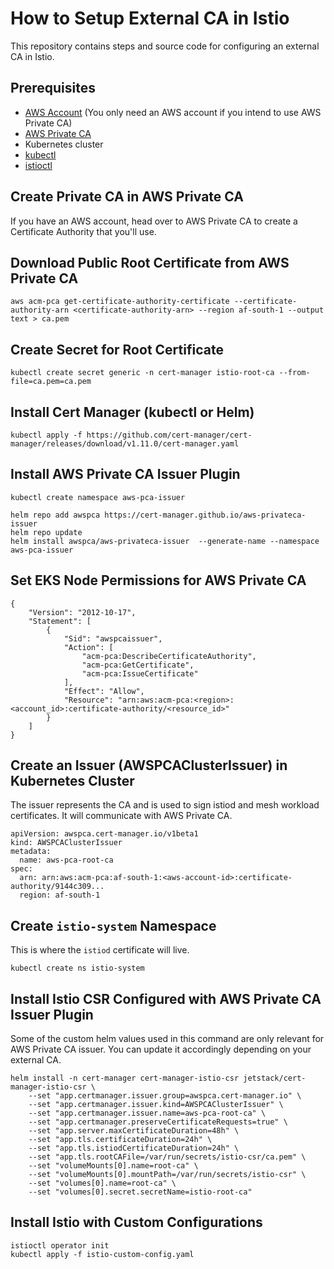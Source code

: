 # How to Setup External CA in Istio
This repository contains steps and source code for configuring an external CA in Istio. 

## Prerequisites
* [AWS Account](https://aws.amazon.com/premiumsupport/knowledge-center/create-and-activate-aws-account/) (You only need an AWS account if you intend to use AWS Private CA)
* [AWS Private CA](https://aws.amazon.com/private-ca/)
* Kubernetes cluster
* [kubectl](https://kubernetes.io/docs/tasks/tools/)
* [istioctl](https://istio.io/latest/docs/setup/getting-started/#download)

## Create Private CA in AWS Private CA
If you have an AWS account, head over to AWS Private CA to create a Certificate Authority that you'll use. 

## Download Public Root Certificate from AWS Private CA
```
aws acm-pca get-certificate-authority-certificate --certificate-authority-arn <certificate-authority-arn> --region af-south-1 --output text > ca.pem
```

## Create Secret for Root Certificate
```
kubectl create secret generic -n cert-manager istio-root-ca --from-file=ca.pem=ca.pem
```

## Install Cert Manager (kubectl or Helm)
```
kubectl apply -f https://github.com/cert-manager/cert-manager/releases/download/v1.11.0/cert-manager.yaml
```

## Install AWS Private CA Issuer Plugin
```
kubectl create namespace aws-pca-issuer

helm repo add awspca https://cert-manager.github.io/aws-privateca-issuer
helm repo update
helm install awspca/aws-privateca-issuer  --generate-name --namespace aws-pca-issuer
```

## Set EKS Node Permissions for AWS Private CA
```
{
    "Version": "2012-10-17",
    "Statement": [
        {
            "Sid": "awspcaissuer",
            "Action": [
                "acm-pca:DescribeCertificateAuthority",
                "acm-pca:GetCertificate",
                "acm-pca:IssueCertificate"
            ],
			"Effect": "Allow",
            "Resource": "arn:aws:acm-pca:<region>:<account_id>:certificate-authority/<resource_id>"
        }       
    ]
}
```

## Create an Issuer (AWSPCAClusterIssuer) in Kubernetes Cluster
The issuer represents the CA and is used to sign istiod and mesh workload certificates. It will communicate with AWS Private CA.
```
apiVersion: awspca.cert-manager.io/v1beta1
kind: AWSPCAClusterIssuer
metadata:
  name: aws-pca-root-ca
spec:
  arn: arn:aws:acm-pca:af-south-1:<aws-account-id>:certificate-authority/9144c309...
  region: af-south-1
```

## Create `istio-system` Namespace
This is where the `istiod` certificate will live.
```
kubectl create ns istio-system
```

## Install Istio CSR Configured with AWS Private CA Issuer Plugin
Some of the custom helm values used in this command are only relevant for AWS Private CA issuer. You can update it accordingly depending on your external CA.
```
helm install -n cert-manager cert-manager-istio-csr jetstack/cert-manager-istio-csr \
	--set "app.certmanager.issuer.group=awspca.cert-manager.io" \
	--set "app.certmanager.issuer.kind=AWSPCAClusterIssuer" \
	--set "app.certmanager.issuer.name=aws-pca-root-ca" \
	--set "app.certmanager.preserveCertificateRequests=true" \
	--set "app.server.maxCertificateDuration=48h" \
	--set "app.tls.certificateDuration=24h" \
	--set "app.tls.istiodCertificateDuration=24h" \
	--set "app.tls.rootCAFile=/var/run/secrets/istio-csr/ca.pem" \
	--set "volumeMounts[0].name=root-ca" \
	--set "volumeMounts[0].mountPath=/var/run/secrets/istio-csr" \
	--set "volumes[0].name=root-ca" \
	--set "volumes[0].secret.secretName=istio-root-ca"
```

## Install Istio with Custom Configurations
```
istioctl operator init
kubectl apply -f istio-custom-config.yaml
```
